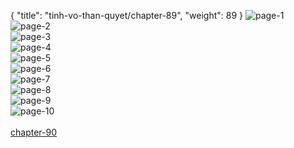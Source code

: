 { "title": "tinh-vo-than-quyet/chapter-89", "weight": 89 }
<img src="http://1.bp.blogspot.com/-evPkXvxlat0/WcjX70CXqgI/AAAAAAAG728/Xf-k0yw6Ryw94yu5jSptSg-BB7tftEBzgCLcBGAs/s1600/1.jpg?imgmax=0" alt="page-1" origin="http://1.bp.blogspot.com/-evPkXvxlat0/WcjX70CXqgI/AAAAAAAG728/Xf-k0yw6Ryw94yu5jSptSg-BB7tftEBzgCLcBGAs/s1600/1.jpg?imgmax=0"><br/>
<img src="http://1.bp.blogspot.com/-ANyN5KuHkKE/WcjX7w6w-8I/AAAAAAAG73A/Aqkn_PeY9joegAuwUKn9qVsrYh9EPHeygCLcBGAs/s1600/2.jpg?imgmax=0" alt="page-2" origin="http://1.bp.blogspot.com/-ANyN5KuHkKE/WcjX7w6w-8I/AAAAAAAG73A/Aqkn_PeY9joegAuwUKn9qVsrYh9EPHeygCLcBGAs/s1600/2.jpg?imgmax=0"><br/>
<img src="http://1.bp.blogspot.com/-iS8C49pPzts/WcjX8j8CEmI/AAAAAAAG73E/Xl5DlruQFdkTZU89EkiKkHRrPFKLdSJGgCLcBGAs/s1600/3.jpg?imgmax=0" alt="page-3" origin="http://1.bp.blogspot.com/-iS8C49pPzts/WcjX8j8CEmI/AAAAAAAG73E/Xl5DlruQFdkTZU89EkiKkHRrPFKLdSJGgCLcBGAs/s1600/3.jpg?imgmax=0"><br/>
<img src="http://1.bp.blogspot.com/-mSD7zASEsjo/WcjX9c3xnoI/AAAAAAAG73M/l3e7Oi7uIUQHGFLgOrJprC1ndfZAty_lwCLcBGAs/s1600/4.jpg?imgmax=0" alt="page-4" origin="http://1.bp.blogspot.com/-mSD7zASEsjo/WcjX9c3xnoI/AAAAAAAG73M/l3e7Oi7uIUQHGFLgOrJprC1ndfZAty_lwCLcBGAs/s1600/4.jpg?imgmax=0"><br/>
<img src="http://1.bp.blogspot.com/-Cec3rLL7H5k/WcjX9MiUEkI/AAAAAAAG73I/2iay12A-X_Y0iPvTo7RFYn5n2Yb-BemRACLcBGAs/s1600/5.jpg?imgmax=0" alt="page-5" origin="http://1.bp.blogspot.com/-Cec3rLL7H5k/WcjX9MiUEkI/AAAAAAAG73I/2iay12A-X_Y0iPvTo7RFYn5n2Yb-BemRACLcBGAs/s1600/5.jpg?imgmax=0"><br/>
<img src="http://1.bp.blogspot.com/-jJuj5M8BoOM/WcjX9cBQESI/AAAAAAAG73Q/JCkYJFdAPZwFiBfXetjVsFDqHbSq3rHTwCLcBGAs/s1600/6.jpg?imgmax=0" alt="page-6" origin="http://1.bp.blogspot.com/-jJuj5M8BoOM/WcjX9cBQESI/AAAAAAAG73Q/JCkYJFdAPZwFiBfXetjVsFDqHbSq3rHTwCLcBGAs/s1600/6.jpg?imgmax=0"><br/>
<img src="http://1.bp.blogspot.com/-9Wa1UjKQRKo/WcjX90jWf5I/AAAAAAAG73U/DJqmJ25lSwUqxaxS5e2JFkvpZsTGaN5jACLcBGAs/s1600/7.jpg?imgmax=0" alt="page-7" origin="http://1.bp.blogspot.com/-9Wa1UjKQRKo/WcjX90jWf5I/AAAAAAAG73U/DJqmJ25lSwUqxaxS5e2JFkvpZsTGaN5jACLcBGAs/s1600/7.jpg?imgmax=0"><br/>
<img src="http://1.bp.blogspot.com/-qG8dsBd0g3c/WcjX-D5BUII/AAAAAAAG73Y/3qrbGWe10AkM5cATVNuT7P6si71M94N_wCLcBGAs/s1600/8.jpg?imgmax=0" alt="page-8" origin="http://1.bp.blogspot.com/-qG8dsBd0g3c/WcjX-D5BUII/AAAAAAAG73Y/3qrbGWe10AkM5cATVNuT7P6si71M94N_wCLcBGAs/s1600/8.jpg?imgmax=0"><br/>
<img src="http://1.bp.blogspot.com/-v5259yPs9NU/WcjX-LY2HqI/AAAAAAAG73c/0UBuV58B-YcZKwluJY-vrtxN38augbjEQCLcBGAs/s1600/9.jpg?imgmax=0" alt="page-9" origin="http://1.bp.blogspot.com/-v5259yPs9NU/WcjX-LY2HqI/AAAAAAAG73c/0UBuV58B-YcZKwluJY-vrtxN38augbjEQCLcBGAs/s1600/9.jpg?imgmax=0"><br/>
<img src="http://1.bp.blogspot.com/-hRRbLBQRliQ/WcjX7z74sSI/AAAAAAAG724/tMBqoB7TwYwLM-zE9vWLutxfrgdy7VVAwCLcBGAs/s1600/10.jpg?imgmax=0" alt="page-10" origin="http://1.bp.blogspot.com/-hRRbLBQRliQ/WcjX7z74sSI/AAAAAAAG724/tMBqoB7TwYwLM-zE9vWLutxfrgdy7VVAwCLcBGAs/s1600/10.jpg?imgmax=0"><br/>
<br/><a class="nextchap" href="/tinh-vo-than-quyet/chapter-90">chapter-90</a>
